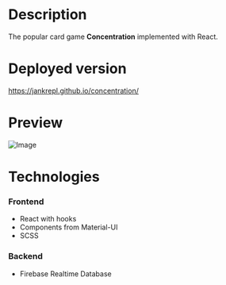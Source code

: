 # Description
The popular card game **Concentration** implemented with React.

# Deployed version
https://jankrepl.github.io/concentration/

# Preview
![Image](https://user-images.githubusercontent.com/18519371/71772809-1c7d0300-2f52-11ea-9d1a-6a224dc8ee97.png)

# Technologies
### Frontend
* React with hooks
* Components from Material-UI
* SCSS

### Backend
* Firebase Realtime Database
